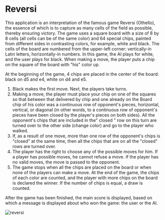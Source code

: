 # Reversi

This application is an interpretation of the famous game Reversi (Othello), the essence of which is to capture as many cells of the field as possible, thereby ensuring victory.
The game uses a square board with a size of 8 by 8 cells (all cells can be of the same color) and 64 special chips, painted from different sides in contrasting colors, for example, white and black. The cells of the board are numbered from the upper-left corner: vertically-in Latin letters, horizontally-in numbers.
In this game, the AI plays for white, and the user plays for black. When making a move, the player puts a chip on the square of the board with "his" color up.

At the beginning of the game, 4 chips are placed in the center of the board: black on d5 and e4, white on d4 and e5.
1) Black makes the first move. Next, the players take turns.
2) Making a move, the player must place your chip on one of the squares so that between that delivered by chip and one already on the Board chip of his color was a continuous row of opponent's pieces, horizontal, vertical, or diagonal (in other words, to a continuous row of opponent's pieces have been closed by the player's pieces on both sides). All the opponent's chips that are included in the" closed " row on this turn are turned over to the other side (change color) and go to the player who walked.
3) If, as a result of one move, more than one row of the opponent's chips is "closed" at the same time, then all the chips that are on all the "closed" rows are turned over.
4) The player has the right to choose any of the possible moves for him. If a player has possible moves, he cannot refuse a move. If the player has no valid moves, the move is passed to the opponent.
5) The game stops when all the chips are placed on the board or when none of the players can make a move. At the end of the game, the chips of each color are counted, and the player with more chips on the board is declared the winner. If the number of chips is equal, a draw is counted.

After the game has been finished, the main score is displayed, based on which a message is displayed about who won the game: the user or the AI.

![reversi](https://user-images.githubusercontent.com/61186198/109392719-c2e24f80-792e-11eb-98b9-ad16dc02478d.gif)
